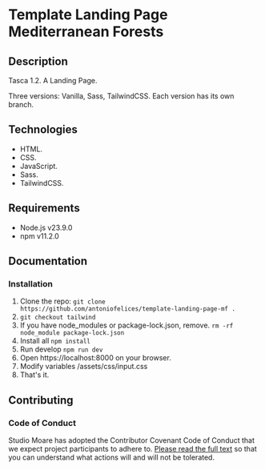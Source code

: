 # Template Landing Page Mediterranean Forests

## Description

Tasca 1.2. A Landing Page.

Three versions: Vanilla, Sass, TailwindCSS. Each version has its own branch.

## Technologies

- HTML.
- CSS.
- JavaScript.
- Sass.
- TailwindCSS.

## Requirements

- Node.js v23.9.0
- npm v11.2.0

## Documentation

### Installation

1. Clone the repo: `git clone https://github.com/antoniofelices/template-landing-page-mf .`
2. `git checkout tailwind `
3. If you have node_modules or package-lock.json, remove. `rm -rf node_module package-lock.json`
4. Install all `npm install`
5. Run develop `npm run dev`
6. Open https://localhost:8000 on your browser.
7. Modify variables /assets/css/input.css
8. That's it.

## Contributing

### Code of Conduct

Studio Moare has adopted the Contributor Covenant Code of Conduct that we expect project participants to adhere to. [Please read the full text](https://www.contributor-covenant.org/version/2/1/code_of_conduct/code_of_conduct.md) so that you can understand what actions will and will not be tolerated.
